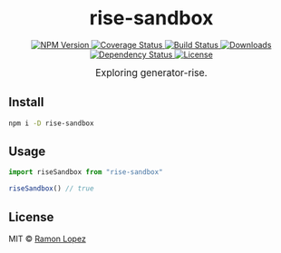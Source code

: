 <big><h1 align="center">rise-sandbox</h1></big>

<p align="center">
  <a href="https://npmjs.org/package/rise-sandbox">
    <img src="https://img.shields.io/npm/v/rise-sandbox.svg?style=flat-square"
         alt="NPM Version">
  </a>

  <a href="https://coveralls.io/r/RamonL/rise-sandbox">
    <img src="https://img.shields.io/coveralls/RamonL/rise-sandbox.svg?style=flat-square"
         alt="Coverage Status">
  </a>

  <a href="https://travis-ci.org/RamonL/rise-sandbox">
    <img src="https://img.shields.io/travis/RamonL/rise-sandbox.svg?style=flat-square"
         alt="Build Status">
  </a>

  <a href="https://npmjs.org/package/rise-sandbox">
    <img src="http://img.shields.io/npm/dm/rise-sandbox.svg?style=flat-square"
         alt="Downloads">
  </a>

  <a href="https://david-dm.org/RamonL/rise-sandbox.svg">
    <img src="https://david-dm.org/RamonL/rise-sandbox.svg?style=flat-square"
         alt="Dependency Status">
  </a>

  <a href="https://github.com/RamonL/rise-sandbox/blob/master/LICENSE">
    <img src="https://img.shields.io/npm/l/rise-sandbox.svg?style=flat-square"
         alt="License">
  </a>
</p>

<p align="center"><big>
Exploring generator-rise.
</big></p>


## Install

```sh
npm i -D rise-sandbox
```

## Usage

```js
import riseSandbox from "rise-sandbox"

riseSandbox() // true
```

## License

MIT © [Ramon Lopez](http://github.com/RamonL)

[npm-url]: https://npmjs.org/package/rise-sandbox
[npm-image]: https://img.shields.io/npm/v/rise-sandbox.svg?style=flat-square

[travis-url]: https://travis-ci.org/RamonL/rise-sandbox
[travis-image]: https://img.shields.io/travis/RamonL/rise-sandbox.svg?style=flat-square

[coveralls-url]: https://coveralls.io/r/RamonL/rise-sandbox
[coveralls-image]: https://img.shields.io/coveralls/RamonL/rise-sandbox.svg?style=flat-square

[depstat-url]: https://david-dm.org/RamonL/rise-sandbox
[depstat-image]: https://david-dm.org/RamonL/rise-sandbox.svg?style=flat-square

[download-badge]: http://img.shields.io/npm/dm/rise-sandbox.svg?style=flat-square
